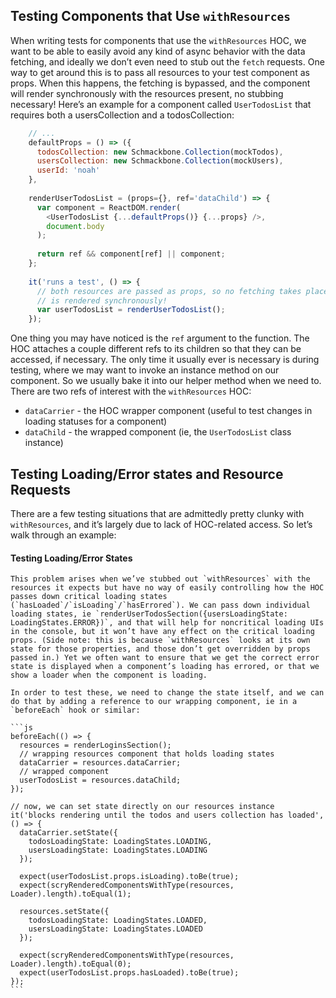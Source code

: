 ## Testing Components that Use `withResources`

When writing tests for components that use the `withResources` HOC, we want to be able to easily avoid any kind of async behavior with the data fetching, and ideally we don’t even need to stub out the `fetch` requests. One way to get around this is to pass all resources to your test component as props. When this happens, the fetching is bypassed, and the component will render synchronously with the resources present, no stubbing necessary! Here’s an example for a component called `UserTodosList` that requires both a usersCollection and a todosCollection:

```js
    // ...
    defaultProps = () => ({
      todosCollection: new Schmackbone.Collection(mockTodos),
      usersCollection: new Schmackbone.Collection(mockUsers),
      userId: 'noah'
    },
    
    renderUserTodosList = (props={}, ref='dataChild') => {
      var component = ReactDOM.render(
        <UserTodosList {...defaultProps()} {...props} />,
        document.body
      );
      
      return ref && component[ref] || component;
    };
        
    it('runs a test', () => {
      // both resources are passed as props, so no fetching takes place, and the component
      // is rendered synchronously!
      var userTodosList = renderUserTodosList();
    });
```

One thing you may have noticed is the `ref` argument to the function. The HOC attaches a couple different refs to its children so that they can be accessed, if necessary. The only time it usually ever is necessary is during testing, where we may want to invoke an instance method on our component. So we usually bake it into our helper method when we need to. There are two refs of interest with the `withResources` HOC:


- `dataCarrier` - the HOC wrapper component (useful to test changes in loading statuses for a component)
- `dataChild` - the wrapped component (ie, the `UserTodosList` class instance) 


## Testing Loading/Error states and Resource Requests

There are a few testing situations that are admittedly pretty clunky with `withResources`, and it’s largely due to lack of HOC-related access. So let’s walk through an example:


#### Testing Loading/Error States

    This problem arises when we’ve stubbed out `withResources` with the resources it expects but have no way of easily controlling how the HOC passes down critical loading states (`hasLoaded`/`isLoading`/`hasErrored`). We can pass down individual loading states, ie `renderUserTodosSection({usersLoadingState: LoadingStates.ERROR})`, and that will help for noncritical loading UIs in the console, but it won’t have any effect on the critical loading props. (Side note: this is because `withResources` looks at its own state for those properties, and those don’t get overridden by props passed in.) Yet we often want to ensure that we get the correct error state is displayed when a component’s loading has errored, or that we show a loader when the component is loading.
    
    In order to test these, we need to change the state itself, and we can do that by adding a reference to our wrapping component, ie in a `beforeEach` hook or similar:

    ```js
    beforeEach(() => {
      resources = renderLoginsSection();
      // wrapping resources component that holds loading states
      dataCarrier = resources.dataCarrier;
      // wrapped component
      userTodosList = resources.dataChild;
    });
    
    // now, we can set state directly on our resources instance
    it('blocks rendering until the todos and users collection has loaded', () => {
      dataCarrier.setState({
        todosLoadingState: LoadingStates.LOADING,
        usersLoadingState: LoadingStates.LOADING
      });
    
      expect(userTodosList.props.isLoading).toBe(true);
      expect(scryRenderedComponentsWithType(resources, Loader).length).toEqual(1);
    
      resources.setState({
        todosLoadingState: LoadingStates.LOADED,
        usersLoadingState: LoadingStates.LOADED
      });
    
      expect(scryRenderedComponentsWithType(resources, Loader).length).toEqual(0);
      expect(userTodosList.props.hasLoaded).toBe(true);
    });
    ```
